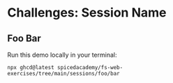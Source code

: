 # Challenges: Session Name

## Foo Bar

Run this demo locally in your terminal:

```
npx ghcd@latest spicedacademy/fs-web-exercises/tree/main/sessions/foo/bar
```
